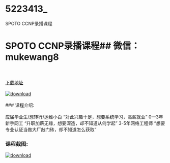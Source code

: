 # 5223413_
SPOTO CCNP录播课程
# SPOTO CCNP录播课程## 微信：mukewang8
<br/></br>[下载地址](http://www.36tz.cn/article/5223413 "下载地址")
<br/></br>[![download](http://36tz.cn/muke_img/2022_03_1-95-300x194.png "下载地址")](http://www.36tz.cn/article/5223413 "下载地址")
<br/></br>### 课程介绍:<br/></br>应届毕业生/想转行/运维小白
“对此兴趣十足，想要系统学习，高薪就业”
0—3年新手网工
“升职加薪无缘，想要深造，却不知道从何学起”
3-5年网络工程师
“想要专业认证当做大厂敲门砖，却不知道怎么获取”

### 课程截图:
[![download](http://36tz.cn/muke_img/2022_03_2-63.png "下载地址")](http://www.36tz.cn/article/5223413 "下载地址")
